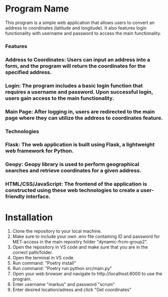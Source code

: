 # Program Name
This program is a simple web application that allows users to convert an address to coordinates (latitude and longitude). It also features login functionality with username and password to access the main functionality.

### Features
### Address to Coordinates: Users can input an address into a form, and the program will return the coordinates for the specified address.
### Login: The program includes a basic login function that requires a username and password. Upon successful login, users gain access to the main functionality.
### Main Page: After logging in, users are redirected to the main page where they can utilize the address to coordinates feature.
### Technologies
### Flask: The web application is built using Flask, a lightweight web framework for Python.
### Geopy: Geopy library is used to perform geographical searches and retrieve coordinates for a given address.
### HTML/CSS/JavaScript: The frontend of the application is constructed using these web technologies to create a user-friendly interface.

# Installation
1. Clone the repository to your local machine.
2. Make sure to include your own .env file containing ID and password for MET-access in the main repostiry folder "dynamic-frcm-group2".
3. Open the repository in VS code and make sure that you are in the correct path/folder.
4. Open the terminal in VS code.
5. Run command: "Poetry install"
6. Run command: "Poetry run python src/main.py"
7. Open your web browser and navigate to http://localhost:8000 to use the program.
8. Enter username "markus" and password "scrum"
9. Enter desired location/adress and click "Get coordinates"
